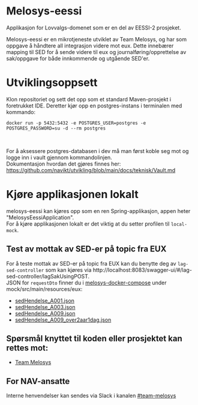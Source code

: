 Melosys-eessi
========================
Applikasjon for Lovvalgs-domenet som er en del av EESSI-2 prosjeket.

Melosys-eessi er en mikrotjeneste utviklet av Team Melosys, og har som oppgave å håndtere all integrasjon videre mot eux.
Dette innebærer mapping til SED for å sende videre til eux og journalføring/opprettelse av sak/oppgave for både innkommende
og utgående SED'er.

# Utviklingsoppsett

Klon repositoriet og sett det opp som et standard Maven-prosjekt i foretrukket IDE.
Deretter kjør opp en postgres-instans i terminalen med kommando:
```
docker run -p 5432:5432 -e POSTGRES_USER=postgres -e POSTGRES_PASSWORD=su -d --rm postgres
```
<br>


For å aksessere postgres-databasen i dev må man først koble seg mot og logge inn i vault gjennom kommandolinjen. <br>
Dokumentasjon hvordan det gjøres finnes her: https://github.com/navikt/utvikling/blob/main/docs/teknisk/Vault.md

# Kjøre applikasjonen lokalt
melosys-eessi kan kjøres opp som en ren Spring-applikasjon, appen heter "MelosysEessiApplication". <br>
For å kjøre applikasjonen lokalt er det viktig at du setter profilen til `local-mock`.

## Test av mottak av SED-er på topic fra EUX
For å teste mottak av SED-er på topic fra EUX kan du benytte deg av `lag-sed-controller` som kan kjøres via
http://localhost:8083/swagger-ui/#/lag-sed-controller/lagSakUsingPOST. <br>
JSON for `requestDto` finner du i [melosys-docker-compose](https://github.com/navikt/melosys-docker-compose) under
mock/src/main/resources/eux:
- [sedHendelse_A001.json](../melosys-docker-compose/mock/src/main/resources/eux/sedHendelse_A001.json)
- [sedHendelse_A003.json](../melosys-docker-compose/mock/src/main/resources/eux/sedHendelse_A003.json)
- [sedHendelse_A009.json](../melosys-docker-compose/mock/src/main/resources/eux/sedHendelse_A009.json)
- [sedHendelse_A009_over2aar1dag.json](../melosys-docker-compose/mock/src/main/resources/eux/sedHendelse_A009_over2aar1dag.json)


## Spørsmål knyttet til koden eller prosjektet kan rettes mot:

* [Team Melosys](https://github.com/orgs/navikt/teams/melosys)

## For NAV-ansatte

Interne henvendelser kan sendes via Slack i kanalen [#team-melosys](https://nav-it.slack.com/messages/C92481HSP/)
